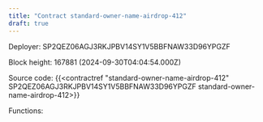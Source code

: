 ```yaml
---
title: "Contract standard-owner-name-airdrop-412"
draft: true
---
```

Deployer: SP2QEZ06AGJ3RKJPBV14SY1V5BBFNAW33D96YPGZF


 



Block height: 167881 (2024-09-30T04:04:54.000Z)

Source code: {{<contractref "standard-owner-name-airdrop-412" SP2QEZ06AGJ3RKJPBV14SY1V5BBFNAW33D96YPGZF standard-owner-name-airdrop-412>}}

Functions:


